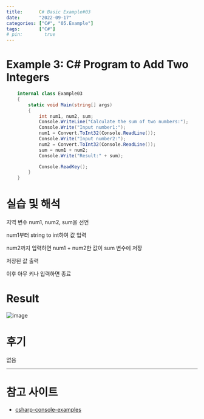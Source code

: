```yaml
---
title:      C# Basic Example#03
date:       "2022-09-17"
categories: ["C#", "05.Example"]
tags:       ["C#"]
# pin:        true
---
```


# Example 3: C# Program to Add Two Integers
```c#
    internal class Example03
    {
        static void Main(string[] args)
        {
            int num1, num2, sum;
            Console.WriteLine("Calculate the sum of two numbers:");
            Console.Write("Input number1:");
            num1 = Convert.ToInt32(Console.ReadLine());
            Console.Write("Input number2:");
            num2 = Convert.ToInt32(Console.ReadLine());
            sum = num1 + num2;
            Console.Write("Result:" + sum);

            Console.ReadKey();
        }
    }
```

# 실습 및 해석
지역 변수 num1, num2, sum을 선언

num1부터 string to int하여 값 입력

num2까지 입력하면 num1 + num2한 값이 sum 변수에 저장

저장된 값 출력

이후 아무 키나 입력하면 종료

# Result
![image](https://user-images.githubusercontent.com/85896566/190847372-b5dce10a-297c-43c9-b543-2d7d39f0630d.png)

# 후기
없음

---

# 참고 사이트
- [csharp-console-examples](https://www.csharp-console-examples.com/csharp-console/c-console-examples/)